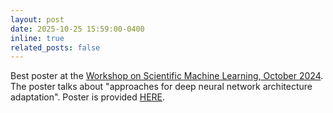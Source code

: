 ```yaml
---
layout: post
date: 2025-10-25 15:59:00-0400
inline: true
related_posts: false
---
```


Best poster at the <a href="[https://uq-mlip2.usacm.org/](https://sites.utexas.edu/scimlworkshop/)">Workshop on Scientific Machine Learning, October 2024</a>. The poster talks about "approaches for deep neural network architecture adaptation". Poster is provided [HERE](/assets/pdf/Krishnanunni_poster.pdf).
